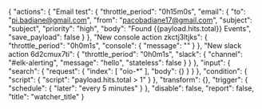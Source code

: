 {
  "actions": {
    "Email test": {
      "throttle_period": "0h15m0s",
      "email": {
        "to": "pi.badiane@gmail.com",
        "from": "pacobadiane17@gmail.com",
        "subject": "subject",
        "priority": "high",
        "body": "Found {{payload.hits.total}} Events",
        "save_payload": false
      }
    },
    "New console action zkctj3ltjks": {
      "throttle_period": "0h0m1s",
      "console": {
        "message": ""
      }
    },
    "New slack action 6d2cmux7ti": {
      "throttle_period": "0h0m1s",
      "slack": {
        "channel": "#elk-alerting",
        "message": "hello",
        "stateless": false
      }
    }
  },
  "input": {
    "search": {
      "request": {
        "index": [
          "oio-*"
        ],
        "body": {}
      }
    }
  },
  "condition": {
    "script": {
      "script": "payload.hits.total > 1"
    }
  },
  "transform": {},
  "trigger": {
    "schedule": {
      "later": "every 5 minutes"
    }
  },
  "disable": false,
  "report": false,
  "title": "watcher_title"
}
